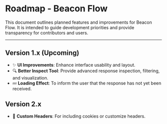 # Roadmap - Beacon Flow

This document outlines planned features and improvements for Beacon Flow.
It is intended to guide development priorities and provide transparency for contributors and users.

---

## Version 1.x (Upcoming)
- ✨ **UI Improvements**: Enhance interface usability and layout.
- 🔍 **Better Inspect Tool**: Provide advanced response inspection, filtering, and visualization.
- 💤 **Loading Effect**: To inform the user that the response has not yet been received.

## Version 2.x
- 🌟 **Custom Headers**: For including cookies or customize headers.
